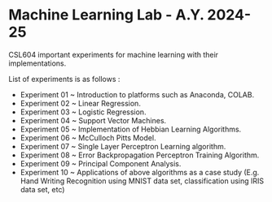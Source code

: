 # Machine Learning Lab - A.Y. 2024-25
CSL604 important experiments for machine learning with their implementations.

List of experiments is as follows :
- Experiment 01 ~ Introduction to platforms such as Anaconda, COLAB.
- Experiment 02 ~ Linear Regression.
- Experiment 03 ~ Logistic Regression.
- Experiment 04 ~ Support Vector Machines.
- Experiment 05 ~ Implementation of Hebbian Learning Algorithms.
- Experiment 06 ~ McCulloch Pitts Model.
- Experiment 07 ~ Single Layer Perceptron Learning algorithm.
- Experiment 08 ~ Error Backpropagation Perceptron Training Algorithm.
- Experiment 09 ~ Principal Component Analysis.
- Experiment 10 ~ Applications of above algorithms as a case study (E.g. Hand Writing Recognition using MNIST data set, classification using IRIS data set, etc)

